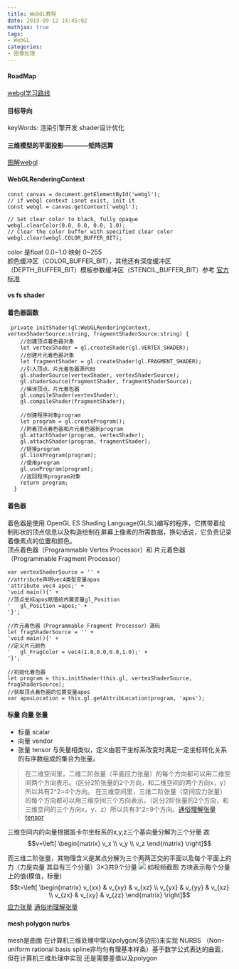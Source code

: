 ```yaml
---
title: WebGL教程
date: 2019-09-12 14:45:02
mathjax: true
tags:
- WebGL
categories: 
- 图像处理
---
```

#### RoadMap
[webgl学习路线](https://juejin.cn/post/7383894634156130313?searchId=20240703103839DF2909CC9BD7E7EF9519)
#### 目标导向
keyWords: 渲染引擎开发 shader设计优化
#### 三维模型的平面投影————矩阵运算
[图解webgl](https://juejin.im/entry/58fdb9b544d9040069ef2488)
#### WebGLRenderingContext

```
const canvas = document.getElementById('webgl');
// if webgl context isnot exist, init it 
const webgl = canvas.getContext('webgl');

// Set clear color to black, fully opaque
webgl.clearColor(0.0, 0.0, 0.0, 1.0);
// Clear the color buffer with specified clear color
webgl.clear(webgl.COLOR_BUFFER_BIT);
```
color 是float 0.0~1.0 映射 0~255<br>
颜色缓冲区（COLOR_BUFFER_BIT），其他还有深度缓冲区（DEPTH_BUFFER_BIT）模板参数缓冲区（STENCIL_BUFFER_BIT）参考 [官方标准](www.khronos.org)
#### vs fs shader

#### 着色器函数
```
 private initShader(gl:WebGLRenderingContext, vertexShaderSource:string, fragmentShaderSource:string) {
    //创建顶点着色器对象
    let vertexShader = gl.createShader(gl.VERTEX_SHADER);
    //创建片元着色器对象
    let fragmentShader = gl.createShader(gl.FRAGMENT_SHADER);
    //引入顶点、片元着色器源代码
    gl.shaderSource(vertexShader, vertexShaderSource);
    gl.shaderSource(fragmentShader, fragmentShaderSource);
    //编译顶点、片元着色器
    gl.compileShader(vertexShader);
    gl.compileShader(fragmentShader);

    //创建程序对象program
    let program = gl.createProgram();
    //附着顶点着色器和片元着色器到program
    gl.attachShader(program, vertexShader);
    gl.attachShader(program, fragmentShader);
    //链接program
    gl.linkProgram(program);
    //使用program
    gl.useProgram(program);
    //返回程序program对象
    return program;
  }
```
#### 着色器
着色器是使用 OpenGL ES Shading Language(GLSL)编写的程序，它携带着绘制形状的顶点信息以及构造绘制在屏幕上像素的所需数据，换句话说，它负责记录着像素点的位置和颜色。<br>
顶点着色器（Programmable Vertex Processor）和 片元着色器（Programmable Fragment Processor）
```
var vertexShaderSource = '' +
//attribute声明vec4类型变量apos
'attribute vec4 apos;' +
'void main(){' +
//顶点坐标apos赋值给内置变量gl_Position
'   gl_Position =apos;' +
'}';

//片元着色器（Programmable Fragment Processor）源码
let fragShaderSource = '' +
'void main(){' +
//定义片元颜色
'   gl_FragColor = vec4(1.0,0.0,0.0,1.0);' +
'}';

//初始化着色器
let program = this.initShader(this.gl, vertexShaderSource, fragShaderSource);
//获取顶点着色器的位置变量apos
var aposLocation = this.gl.getAttribLocation(program, 'apos');
```
#### 标量 向量 张量
+ 标量 scalar
+ 向量 vendor
+ 张量 tensor 与矢量相类似，定义由若干坐标系改变时满足一定坐标转化关系的有序数组成的集合为张量。

> 在二维空间里，二维二阶张量（平面应力张量）的每个方向都可以用二维空间两个方向表示。（区分2阶张量的2个方向，和二维空间的两个方向x，y）所以共有2^2=4个方向。
在三维空间里，三维二阶张量（空间应力张量）的每个方向都可以用三维空间三个方向表示。（区分2阶张量的2个方向，和三维空间的三个方向x，y、z）所以共有3^2=9个方向。[通俗理解张量tensor](https://www.jianshu.com/p/2a0f7f7735ad)

三维空间内的向量根据笛卡尔坐标系的x,y,z三个基向量分解为三个分量 故
$$v=\left[
 \begin{matrix}
   v_x \\
   v_y \\
   v_z 
  \end{matrix}
  \right]$$

而三维二阶张量，其物理含义是某点分解为三个两两正交的平面以及每个平面上的力（力是向量 其自有三个分量）3×3共9个分量
![](https://i0.wp.com/tvax1.sinaimg.cn/large/a60edd42gy1gvv4q8pv40j20fl09m0t8.jpg)
如视频截图 方块表示每个分量上的值(模值，标量)
$$t=\left[
 \begin{matrix}
   v_{xx} & v_{xy} & v_{xz} \\
   v_{yx} & v_{yy} & v_{xz} \\
   v_{zx} & v_{xy} & v_{zz} 
  \end{matrix}
  \right]$$
[应力张量](https://pencilq.com/38/)
[通俗地理解张量](https://www.zhihu.com/question/23720923/answer/32739132)

#### mesh polygon nurbs
mesh是曲面 在计算机三维处理中常以polygon(多边形)来实现
NURBS （Non-uniform rational basis spline非均匀有理基本样条）基于数学公式表达的曲面，但在计算机三维处理中实现 还是需要差值以及polygon